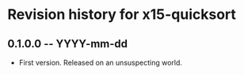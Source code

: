 # Revision history for x15-quicksort

## 0.1.0.0 -- YYYY-mm-dd

* First version. Released on an unsuspecting world.
